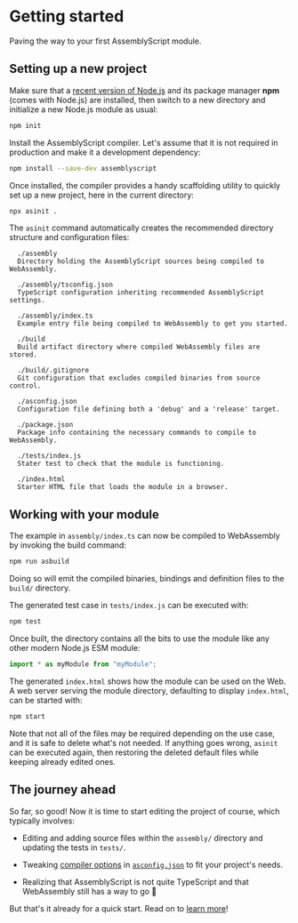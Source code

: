 
# Getting started

Paving the way to your first AssemblyScript module.

## Setting up a new project

Make sure that a [recent version of Node.js](https://nodejs.org) and its package manager **npm** \(comes with Node.js\) are installed, then switch to a new directory and initialize a new Node.js module as usual:

```sh
npm init
```

Install the AssemblyScript compiler. Let's assume that it is not required in production and make it a development dependency:

```sh
npm install --save-dev assemblyscript
```

Once installed, the compiler provides a handy scaffolding utility to quickly set up a new project, here in the current directory:

```sh
npx asinit .
```

The `asinit` command automatically creates the recommended directory structure and configuration files:

```
  ./assembly
  Directory holding the AssemblyScript sources being compiled to WebAssembly.

  ./assembly/tsconfig.json
  TypeScript configuration inheriting recommended AssemblyScript settings.

  ./assembly/index.ts
  Example entry file being compiled to WebAssembly to get you started.

  ./build
  Build artifact directory where compiled WebAssembly files are stored.

  ./build/.gitignore
  Git configuration that excludes compiled binaries from source control.

  ./asconfig.json
  Configuration file defining both a 'debug' and a 'release' target.

  ./package.json
  Package info containing the necessary commands to compile to WebAssembly.

  ./tests/index.js
  Stater test to check that the module is functioning.

  ./index.html
  Starter HTML file that loads the module in a browser.
```

## Working with your module

The example in `assembly/index.ts` can now be compiled to WebAssembly by invoking the build command:

```sh
npm run asbuild
```

Doing so will emit the compiled binaries, bindings and definition files to the `build/` directory.

The generated test case in `tests/index.js` can be executed with:

```sh
npm test
```

Once built, the directory contains all the bits to use the module like any other modern Node.js
ESM module:

```js
import * as myModule from "myModule";
```

The generated `index.html` shows how the module can be used on the Web. A web server serving
the module directory, defaulting to display `index.html`, can be started with:

```sh
npm start
```

Note that not all of the files may be required depending on the use case, and it is safe
to delete what's not needed. If anything goes wrong, `asinit` can be executed again, then
restoring the deleted default files while keeping already edited ones.

## The journey ahead

So far, so good! Now it is time to start editing the project of course, which typically involves:

* Editing and adding source files within the `assembly/` directory and updating the tests in `tests/`.

* Tweaking [compiler options](./compiler.md#compiler-options) in [`asconfig.json`](./compiler.md#configuration-file) to fit your project's needs.

* Realizing that AssemblyScript is not quite TypeScript and that WebAssembly still has a way to go 🙂

But that's it already for a quick start. Read on to [learn more](/compiler.md)!
